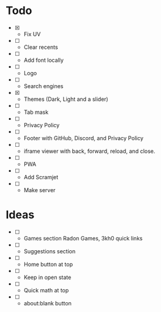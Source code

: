 # Todo
- [x] - Fix UV
- [ ] - Clear recents
- [ ] - Add font locally
- [ ] - Logo
- [ ] - Search engines
- [x] - Themes (Dark, Light and a slider)
- [ ] - Tab mask
- [ ] - Privacy Policy
- [ ] - Footer with GitHub, Discord, and Privacy Policy
- [ ] - iframe viewer with back, forward, reload, and close.
- [ ] - PWA
- [ ] - Add Scramjet
- [ ] - Make server

# Ideas
- [ ] - Games section Radon Games, 3kh0 quick links
- [ ] - Suggestions section
- [ ] - Home button at top
- [ ] - Keep in open state
- [ ] - Quick math at top
- [ ] - about:blank button